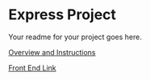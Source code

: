 # Express Project

Your readme for your project goes here.

[Overview and Instructions](./instructions.md)

[Front End Link](https://github.com/CRDutan5/head2head-frontend)
